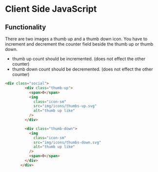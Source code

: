 #  Client Side JavaScript

## Functionality 
 There are two images a thumb up and a thumb down icon. You have to increment and decrement the counter field beside the thumb up or thumb down.
 - thumb up count should be incremented. (does not effect the other counter)
 - thumb down count should be decremented. (does not effect the other counter)
 
 

 ```html
 <div class="social">
          <div class="thumb-up">
            <span>0</span>
            <img
              class="icon-sm"
              src="img/icons/thumbs-up.svg"
              alt="thumb up like"
            />
          </div>

          <div class="thumb-down">
            <img
              class="icon-sm"
              src="img/icons/thumbs-down.svg"
              alt="thumb up like"
            />
            <span>0</span>
          </div>
        </div>


 ```
  

 